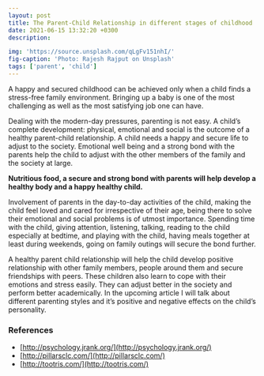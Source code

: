 ```yaml
---
layout: post
title: The Parent-Child Relationship in different stages of childhood
date: 2021-06-15 13:32:20 +0300
description:

img: 'https://source.unsplash.com/qLgFv151nhI/'
fig-caption: 'Photo: Rajesh Rajput on Unsplash'
tags: ['parent', 'child']
---
```


A happy and secured childhood can be achieved only when a child finds a stress-free family environment. Bringing up a baby is one of the most challenging as well as the most satisfying job one can have.   

Dealing with the modern-day pressures, parenting is not easy. A child’s complete development: physical, emotional and social is the outcome of a healthy parent-child relationship. A child needs a happy and secure life to adjust to the society. Emotional well being and a strong bond with the parents help the child to adjust with the other members of the family and the society at large.

**Nutritious food, a secure and strong bond with parents will help develop a healthy body and a happy healthy child.**

Involvement of parents in the day-to-day activities of the child, making the child feel loved and cared for irrespective of their age, being there to solve their emotional and social problems is of utmost importance. Spending time with the child, giving attention, listening, talking, reading to the child especially at bedtime, and playing with the child, having meals together at least during weekends, going on family outings will secure the bond further.

A healthy parent child relationship will help the child develop positive relationship with other family members, people around them and secure friendships with peers. These children also learn to cope with their emotions and stress easily. They can adjust better in the society and perform better academically. In the upcoming article I will talk about different parenting styles and it’s positive and negative effects on the child’s personality.

### References ###

- [http://psychology.jrank.org/](http://psychology.jrank.org/)
- [http://pillarsclc.com/](http://pillarsclc.com/)
- [http://tootris.com/](http://tootris.com/)